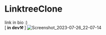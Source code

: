 # LinktreeClone
link in bio :) <br> [<b> in dev⚒️ </b>] 
![Screenshot_2023-07-26_22-07-14](https://github.com/DogukanUrker/LinktreeClone/assets/62756402/fd12280a-278d-47d7-879e-53e26f5be311)
